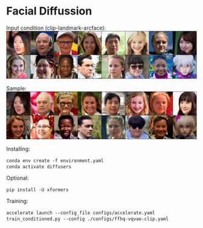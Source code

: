 # Facial Diffussion


Input condition (clip-landmark-arcface):
![Screenshot](images/input.png)

Sample:
![Screenshot](images/output.png)

Installing:
```
conda env create -f environment.yaml
conda activate diffusers
```

Optional:
```
pip install -U xformers
```

Training:
```
accelerate launch --config_file configs/accelerate.yaml train_conditioned.py --config ./configs/ffhq-vqvae-clip.yaml